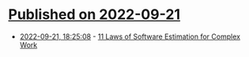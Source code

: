 # [Published on 2022-09-21](index.md)

* [2022-09-21, 18:25:08](https://lobste.rs/s/ncufko/11_laws_software_estimation_for_complex) - [11 Laws of Software Estimation for Complex Work](https://mdalmijn.com/11-laws-of-software-estimation-for-complex-work/)
